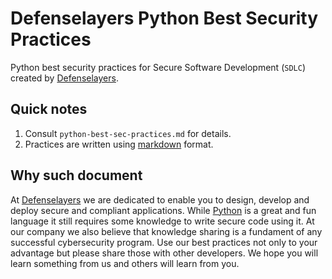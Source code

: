 # Defenselayers Python Best Security Practices
Python best security practices for Secure Software Development (`SDLC`) created by 
[Defenselayers](https://defenselayers.com). 

## Quick notes
1. Consult `python-best-sec-practices.md` for details. 
1. Practices are written using [markdown](https://github.com/adam-p/markdown-here/wiki/Markdown-Cheatsheet) format. 

## Why such document
At [Defenselayers](https://defenselayers.com) we are dedicated to enable you to design, develop and deploy secure and
compliant applications. While [Python](https://www.python.org/) is a great and fun language it still requires some 
knowledge to write secure code using it. At our company we also believe that knowledge sharing is a fundament of 
any successful cybersecurity program. Use our best practices not only to your advantage but please share those with
other developers. We hope you will learn something from us and others will learn from you.
